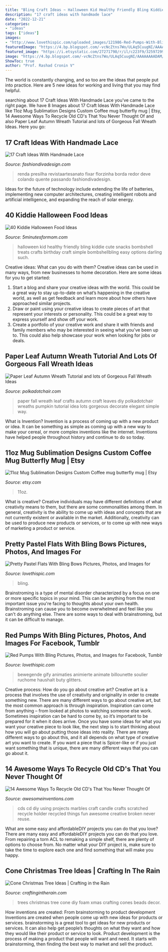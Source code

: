 ```yaml
---
title: "Bling Craft Ideas ~ Halloween Kid Healthy Friendly Bling Kiddie Cute Snacks Bombshell Treats Crafts Birthday Craft Simple Bombshellbling Easy Options Darling Such"
description: "17 craft ideas with handmade lace"
date: "2022-12-21"
categories:
- "ideas"
tags: ["ideas"]
images:
- "http://www.lovethispic.com/uploaded_images/121986-Red-Pumps-With-Bling.gif?1"
featuredImage: "https://4.bp.blogspot.com/-vcNcZtns7Wo/ULAq5CuugNI/AAAAAAAADAM/ZDg9GIYtYvk/s1600/2-IMG_7067.JPG"
featured_image: "https://i.etsystatic.com/27271798/r/il/c223f9/3259729971/il_1588xN.3259729971_f6kc.jpg"
image: "https://4.bp.blogspot.com/-vcNcZtns7Wo/ULAq5CuugNI/AAAAAAAADAM/ZDg9GIYtYvk/s1600/2-IMG_7067.JPG"
ShowToc: true
author: "Prof. Rashad Cronin V"
---
```



The world is constantly changing, and so too are the ideas that people put into practice. Here are 5 new ideas for working and living that you may find helpful.

	

		
searching about 17 Craft Ideas With Handmade Lace you've came to the right page. We have 8 Images about 17 Craft Ideas With Handmade Lace like 11oz Mug Sublimation Designs Custom Coffee mug butterfly mug | Etsy, 14 Awesome Ways To Recycle Old CD&#039;s That You Never Thought Of and also Paper Leaf Autumn Wreath Tutorial and lots of Gorgeous Fall Wreath Ideas. Here you go:
		
    
## 17 Craft Ideas With Handmade Lace

<img loading=lazy src="https://www.fashiondivadesign.com/wp-content/uploads/2013/03/Craft-Ideas-With-Handmade-Lace-14.jpg" onerror="this.onerror=null;this.src='https://tse2.mm.bing.net/th?id=OIP.35fFzfoU4ivQ6gjPkqHMnQHaE9&amp;pid=15.1';" alt="17 Craft Ideas With Handmade Lace">

_Source: fashiondivadesign.com_

>renda presilha revistaartesanato fixar florzinha borda redor deve colando quente passando fashiondivadesign. 

	

Ideas for the future of technology include extending the life of batteries, implementing new computer architectures, creating intelligent robots and artificial intelligence, and expanding the reach of solar energy.

    
## 40 Kiddie Halloween Food Ideas

<img loading=lazy src="http://www.bombshellbling.com/wp-content/uploads/2013/10/Healthy-Halloween-Kid-Party-Snacks-from-Bombshell-Bling-571x1024.jpg" onerror="this.onerror=null;this.src='https://tse1.mm.bing.net/th?id=OIP.RaPkEN2ACQTzYDprYfzeYgHaNS&amp;pid=15.1';" alt="40 Kiddie Halloween Food Ideas">

_Source: 5minutesformom.com_

>halloween kid healthy friendly bling kiddie cute snacks bombshell treats crafts birthday craft simple bombshellbling easy options darling such. 

	

Creative ideas: What can you do with them?
Creative ideas can be used in many ways, from new businesses to home decoration. Here are some ideas for you to get started: 
1. Start a blog and share your creative ideas with the world. This could be a great way to stay up-to-date on what’s happening in the creative world, as well as get feedback and learn more about how others have approached similar projects. 
2. Draw or paint using your creative ideas to create pieces of art that represent your interests or personality. This could be a great way to express yourself and show off your work. 
3. Create a portfolio of your creative work and share it with friends and family members who may be interested in seeing what you’ve been up to. This could also help showcase your work when looking for jobs or deals. 

    
## Paper Leaf Autumn Wreath Tutorial And Lots Of Gorgeous Fall Wreath Ideas

<img loading=lazy src="https://www.polkadotchair.com/wp-content/uploads/2014/10/pumpkin-pinterest-paper.jpg" onerror="this.onerror=null;this.src='https://tse3.mm.bing.net/th?id=OIP.6HnrOTQKQcGIOCIggNzE2AHaQT&amp;pid=15.1';" alt="Paper Leaf Autumn Wreath Tutorial and lots of Gorgeous Fall Wreath Ideas">

_Source: polkadotchair.com_

>paper fall wreath leaf crafts autumn craft leaves diy polkadotchair wreaths pumpkin tutorial idea lots gorgeous decorate elegant simple way. 

	

What is Invention?
Invention is a process of coming up with a new product or idea. It can be something as simple as coming up with a new way to make your cereal, or more complex inventions like the internet. Inventions have helped people throughout history and continue to do so today.

    
## 11oz Mug Sublimation Designs Custom Coffee Mug Butterfly Mug | Etsy

<img loading=lazy src="https://i.etsystatic.com/27271798/r/il/c223f9/3259729971/il_1588xN.3259729971_f6kc.jpg" onerror="this.onerror=null;this.src='https://tse3.mm.bing.net/th?id=OIP.fNos6qHiu1iO_eeGGq_rbAHaF7&amp;pid=15.1';" alt="11oz Mug Sublimation Designs Custom Coffee mug butterfly mug | Etsy">

_Source: etsy.com_

>11oz. 

	

What is creative?
Creative individuals may have different definitions of what creativity means to them, but there are some commonalities among them. In general, creativity is the ability to come up with ideas and concepts that are not currently existent or available in the market. Additionally, creativity can be used to produce new products or services, or to come up with new ways of marketing a product or service.

    
## Pretty Pastel Flats With Bling Bows Pictures, Photos, And Images For

<img loading=lazy src="http://www.lovethispic.com/uploaded_images/126999-Pretty-Pastel-Flats-With-Bling-Bows.jpg" onerror="this.onerror=null;this.src='https://tse2.mm.bing.net/th?id=OIP.lVR8wkKTxBdZN8MhlS6_8gHaJk&amp;pid=15.1';" alt="Pretty Pastel Flats With Bling Bows Pictures, Photos, and Images for">

_Source: lovethispic.com_

>bling. 

	

Brainstroming is a type of mental disorder characterized by a focus on one or more specific topics in your mind. This can be anything from the most important issue you're facing to thoughts about your own health. Brainstroming can cause you to become overwhelmed and feel like you can't do anything else. There are some ways to deal with brainstroming, but it can be difficult to manage.

    
## Red Pumps With Bling Pictures, Photos, And Images For Facebook, Tumblr

<img loading=lazy src="http://www.lovethispic.com/uploaded_images/121986-Red-Pumps-With-Bling.gif?1" onerror="this.onerror=null;this.src='https://tse1.mm.bing.net/th?id=OIP.lCpGF4iBKJzlcUaf6uwX5gHaIV&amp;pid=15.1';" alt="Red Pumps With Bling Pictures, Photos, and Images for Facebook, Tumblr">

_Source: lovethispic.com_

>bewegende gify animaties animierte animate billounette soulier ruchome haushalt buty glitters. 

	

Creative process: How do you go about creative art?
Creative art is a process that involves the use of creativity and originality in order to create something new. There are many different ways to go about creative art, but the most common approach is through inspiration. Inspiration can come from anything – from looked at photos to watching someone else work. Sometimes inspiration can be hard to come by, so it’s important to be prepared for it when it does arrive. Once you have some ideas for what you want your creative piece to look like, the next step is to start thinking about how you will go about putting those ideas into reality. There are many different ways to go about this, and it all depends on what type of creative art you want to create. If you want a piece that is Spicer-like or if you just want something that is unique, there are many different ways that you can go about it.

    
## 14 Awesome Ways To Recycle Old CD&#039;s That You Never Thought Of

<img loading=lazy src="http://www.awesomeinventions.com/wp-content/uploads/2014/12/marbles-cd-candle-holder.jpg" onerror="this.onerror=null;this.src='https://tse1.mm.bing.net/th?id=OIP.pNbX7MEnyH3w-lYWntECMAHaPN&amp;pid=15.1';" alt="14 Awesome Ways To Recycle Old CD&#039;s That You Never Thought Of">

_Source: awesomeinventions.com_

>cds cd diy using projects marbles craft candle crafts scratched recycle holder recycled things fun awesome creative broken never reuse. 

	

What are some easy and affordableDIY projects you can do that you love?
There are many easy and affordableDIY projects you can do that you love. From repairing a torn ACL to remaking a simple shelf, there are plenty of options to choose from. No matter what your DIY project is, make sure to take the time to explore each one and find something that will make you happy.

    
## Cone Christmas Tree Ideas | Crafting In The Rain

<img loading=lazy src="https://4.bp.blogspot.com/-vcNcZtns7Wo/ULAq5CuugNI/AAAAAAAADAM/ZDg9GIYtYvk/s1600/2-IMG_7067.JPG" onerror="this.onerror=null;this.src='https://tse3.mm.bing.net/th?id=OIP.bYN6YVVGB8MYcFZbMTQrygAAAA&amp;pid=15.1';" alt="Cone Christmas Tree Ideas | Crafting in the Rain">

_Source: craftingintherain.com_

>trees christmas tree cone diy foam xmas crafting cones beads decor. 

	

How inventions are created: From brainstorming to product development
Inventions are created when people come up with new ideas for products or services. brainstorming is a great tool to get ideas for new products or services. It can also help get people’s thoughts on what they want and how they would like their product or service to look. Product development is the process of making a product that people will want and need. It starts with brainstorming, then finding the best way to market and sell the product.

